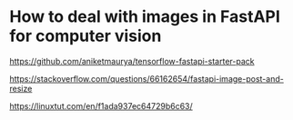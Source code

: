 # How to deal with images in FastAPI for computer vision

https://github.com/aniketmaurya/tensorflow-fastapi-starter-pack


https://stackoverflow.com/questions/66162654/fastapi-image-post-and-resize


https://linuxtut.com/en/f1ada937ec64729b6c63/
